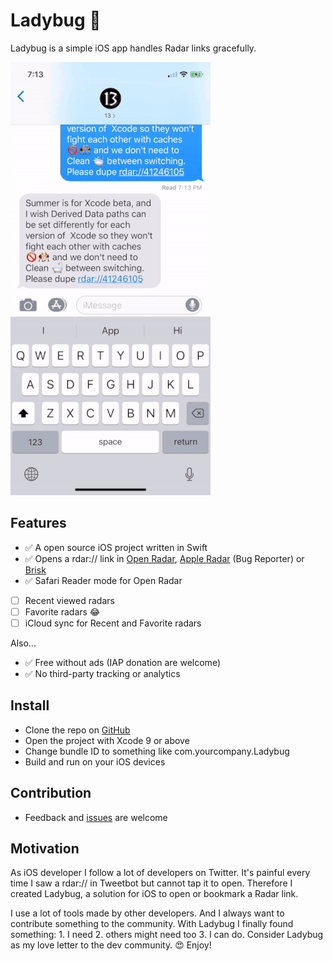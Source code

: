 # Ladybug 🐞

Ladybug is a simple iOS app handles Radar links gracefully.

![](demo.gif)

## Features

- ✅ A open source iOS project written in Swift
- ✅ Opens a rdar:// link in [Open Radar](https://openradar.appspot.com/), [Apple Radar](https://bugreport.apple.com/) (Bug Reporter) or [Brisk](https://github.com/br1sk/brisk-ios)
- ✅ Safari Reader mode for Open Radar
- [ ] Recent viewed radars
- [ ] Favorite radars 😂
- [ ] iCloud sync for Recent and Favorite radars

Also... 

- ✅ Free without ads (IAP donation are welcome)
- ✅ No third-party tracking or analytics

## Install

- Clone the repo on [GitHub](https://github.com/ethanhuang13/ladybug)
- Open the project with Xcode 9 or above
- Change bundle ID to something like com.yourcompany.Ladybug
- Build and run on your iOS devices

## Contribution 

- Feedback and [issues](https://github.com/ethanhuang13/ladybug/issues/new) are welcome

## Motivation

As iOS developer I follow a lot of developers on Twitter. It's painful every time I saw a rdar:// in Tweetbot but cannot tap it to open. Therefore I created Ladybug, a solution for iOS to open or bookmark a Radar link. 

I use a lot of tools made by other developers. And I always want to contribute something to the community. With Ladybug I finally found something: 1. I need 2. others might need too 3. I can do. Consider Ladybug as my love letter to the dev community. 😍 Enjoy!
